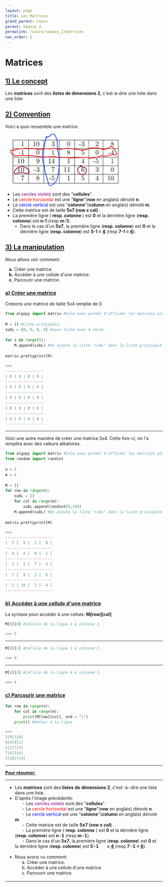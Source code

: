 ```yaml
---
layout: page
title: Les Matrices
grand_parent: Cours
parent: Séance 2
permalink: /cours/seance_2/matrices
nav_order: 2
---
```


<link rel="icon" href="/img/logo.png">

# __Matrices__

## <u> 1) Le concept </u>

Les __matrices__ sont des __listes de dimensions 2__, c'est-à-dire une liste dans une liste

## <u>2) Convention </u>

Voici à quoi ressemble une matrice.

![Matrice](/img/course_image/nb_7/course7_1.png)

- Les <font color = "purple"> cercles violets </font> sont des "<b>cellules</b>".
- Le <font color = "red"> cercle horizontal </font> est une "<b>ligne</b>"(<b>row</b> en anglais) dénoté <b>n</b>.
- Le <font color = "blue"> cercle vertical </font> est une "<b>colonne</b>"(<b>column</b> en anglais) dénoté <b>m</b>.
- Cette matrice est de taille <b> 5x7 (row x col) </b>.
- La première ligne (<b> resp. colonne </b>) est <b>0</b> et la dernière ligne (<b>resp. colonne</b>) est <b>n-1</b> (resp <b>m-1</b>).
    - Dans le cas d'un <b>5x7</b>, la première ligne (<b>resp. colonne</b>) est <b>0</b> et la dernière ligne (<b>resp. colonne</b>) est <b>5-1 = <u>4</u></b> (resp <b>7-1 = <u>6</u></b>).

## <u> 3) La manipulation </u>

Nous allons voir comment:
    
&nbsp;&nbsp;&nbsp;<b>a.</b> Créer une matrice.
<br>
&nbsp;&nbsp;&nbsp;<b>b.</b> Accéder à une cellule d'une matrice.
<br>
&nbsp;&nbsp;&nbsp;<b>c.</b> Parcourir une matrice.

### <u> a) Créer une matrice </u>

Créeons une matrice de taille 5x4 remplie de 0.


```python
from algopy import matrix #Cela nous permet d'afficher les matrices plus joliment.

M = [] #Liste principale.
subL = [0, 0, 0, 0] #sous-liste avec 4 zéros.

for i in range(5):
    M.append(subL) #On ajoute la liste "subL" dans la liste principale "M".

matrix.prettyprint(M)
```
```python
>>>
-----------------
| 0 | 0 | 0 | 0 |
-----------------
| 0 | 0 | 0 | 0 |
-----------------
| 0 | 0 | 0 | 0 |
-----------------
| 0 | 0 | 0 | 0 |
-----------------
| 0 | 0 | 0 | 0 |
-----------------
```
---

Voici une autre manière de créer une matrice 5x4. Cette fois-ci, on l'a remplira avec des valeurs aléatoires.


```python
from algopy import matrix #Cela nous permet d'afficher les matrices plus joliment.
from random import randint

n = 5
m = 4

M = []
for row in range(n):
    subL = []
    for col in range(m):
        subL.append(randint(0,10))
    M.append(subL) #On ajoute la liste "subL" dans la liste principale "M".
    
matrix.prettyprint(M)
```
```python
>>>
---------------------
|  5 |  9 |  1 |  0 |
---------------------
|  6 |  4 |  0 |  1 |
---------------------
|  1 |  2 |  7 |  3 |
---------------------
|  7 |  4 |  2 |  6 |
---------------------
|  2 | 10 |  7 |  4 |
---------------------
```

### <u> b) Accéder à une cellule d'une matrice </u>

La syntaxe pour accéder à une cellule: <b>M[row][col]</b>


```python
M[0][0] #Cellule de la ligne 1 & colonne 1.
```
```python
>>> 5
```


---


```python
M[0][1] #Cellule de la ligne 1 & colonne 2.
```
```python
>>> 9
```


---


```python
M[4][3] #Cellule de la ligne 4 & colonne 3.
```
```python
>>> 4
```


### <u> c) Parcourir une matrice </u>


```python
for row in range(n):
    for col in range(m):
        print(M[row][col], end = "|")
    print() #Retour à la ligne
```
```python
>>>
5|9|1|0|
6|4|0|1|
1|2|7|3|
7|4|2|6|
2|10|7|4|
```

---

__<u>Pour résumer:</u>__ 

<table><tr><td>

- Les <b> matrices</b> sont des <b>listes de dimensions 2</b>, c'est-à-dire une liste dans une liste.<br>
- D'après l'image précédente:<br>
&nbsp;&nbsp;&nbsp;&nbsp;&nbsp;&nbsp;- Les <font color = "purple"> cercles violets </font> sont des "<b>cellules</b>".
    <br>
&nbsp;&nbsp;&nbsp;&nbsp;&nbsp;&nbsp;- Le <font color = "red"> cercle horizontal </font> est une "<b>ligne</b>"(<b>row</b> en anglais) dénoté <b>n</b>.
    <br>
&nbsp;&nbsp;&nbsp;&nbsp;&nbsp;&nbsp;- Le <font color = "blue"> cercle vertical </font> est une "<b>colonne</b>"(<b>column</b> en anglais) dénoté <b>m</b>.
    <br>
&nbsp;&nbsp;&nbsp;&nbsp;&nbsp;&nbsp;- Cette matrice est de taille <b> 5x7 (row x col) </b>.
    <br>
&nbsp;&nbsp;&nbsp;&nbsp;&nbsp;&nbsp;- La première ligne (<b> resp. colonne </b>) est <b>0</b> et la dernière ligne (<b>resp. colonne</b>) est <b>n-1</b> (resp <b>m-1</b>).
    <br>
&nbsp;&nbsp;&nbsp;&nbsp;&nbsp;&nbsp;- Dans le cas d'un <b>5x7</b>, la première ligne (<b>resp. colonne</b>) est <b>0</b> et la dernière ligne (<b>resp. colonne</b>) est <b>5-1 &nbsp;&nbsp;&nbsp;&nbsp;&nbsp;&nbsp;= <u>4</u></b> (resp <b>7-1 = <u>6</u></b>).
    <br>
    <br>
- Nous avons vu comment:
    <br>
&nbsp;&nbsp;&nbsp;&nbsp;&nbsp;&nbsp;a. Créer une matrice.
    <br>
&nbsp;&nbsp;&nbsp;&nbsp;&nbsp;&nbsp;b. Accéder à une cellule d'une matrice.
    <br>
&nbsp;&nbsp;&nbsp;&nbsp;&nbsp;&nbsp;c. Parcourir une matrice.
</td></tr></table>